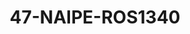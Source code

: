 ---
title: 47-NAIPE-ROS1340
image: /v1543919832/viterbo/47-NAIPE-ROS1340.jpg
brand: rosa-clara
layout: vestito
---